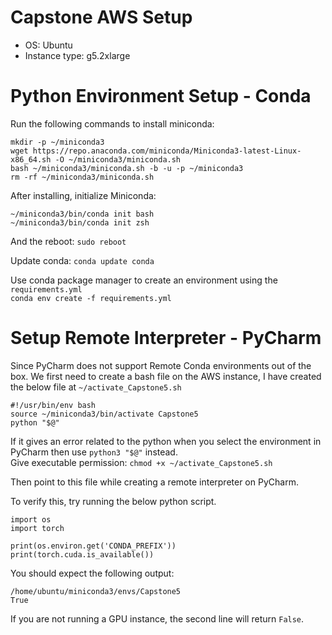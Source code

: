# Capstone AWS Setup

- OS: Ubuntu
- Instance type: g5.2xlarge

# Python Environment Setup - Conda

Run the following commands to install miniconda:

	mkdir -p ~/miniconda3
	wget https://repo.anaconda.com/miniconda/Miniconda3-latest-Linux-x86_64.sh -O ~/miniconda3/miniconda.sh
	bash ~/miniconda3/miniconda.sh -b -u -p ~/miniconda3
	rm -rf ~/miniconda3/miniconda.sh

After installing, initialize Miniconda:

	~/miniconda3/bin/conda init bash
	~/miniconda3/bin/conda init zsh

And the reboot: `sudo reboot`

Update conda: `conda update conda`

Use conda package manager to create an environment using the `requirements.yml`  
`conda env create -f requirements.yml`

# Setup Remote Interpreter - PyCharm

Since PyCharm does not support Remote Conda environments out of the box.
We first need to create a bash file on the AWS instance, I have created the below file at `~/activate_Capstone5.sh`

	#!/usr/bin/env bash
	source ~/miniconda3/bin/activate Capstone5
	python "$@"

If it gives an error related to the python when you select the environment in PyCharm then use `python3 "$@"` instead.  
Give executable permission: `chmod +x ~/activate_Capstone5.sh`

Then point to this file while creating a remote interpreter on PyCharm.

To verify this, try running the below python script.

	import os
	import torch
	
	print(os.environ.get('CONDA_PREFIX'))
	print(torch.cuda.is_available())

You should expect the following output:

	/home/ubuntu/miniconda3/envs/Capstone5
	True

If you are not running a GPU instance, the second line will return `False`.	
